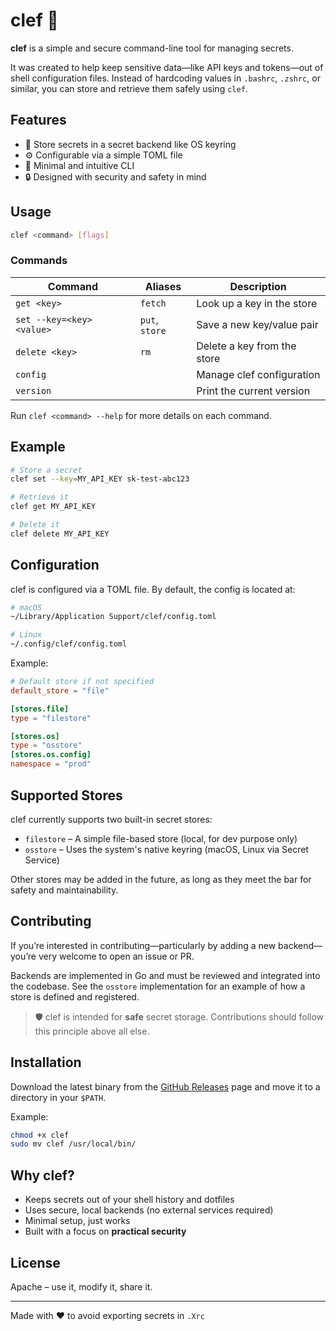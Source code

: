 # clef 🔑

**clef** is a simple and secure command-line tool for managing secrets.

It was created to help keep sensitive data—like API keys and tokens—out of shell configuration files.
Instead of hardcoding values in `.bashrc`, `.zshrc`, or similar, you can store and retrieve them safely using `clef`.

## Features

- 🔐 Store secrets in a secret backend like OS keyring
- ⚙️ Configurable via a simple TOML file
- 🧼 Minimal and intuitive CLI
- 🔒 Designed with security and safety in mind

## Usage

```bash
clef <command> [flags]
```

### Commands

| Command                         | Aliases          | Description                          |
|----------------------------------|------------------|--------------------------------------|
| `get <key>`                      | `fetch`          | Look up a key in the store           |
| `set --key=<key> <value>`        | `put`, `store`   | Save a new key/value pair            |
| `delete <key>`                   | `rm`             | Delete a key from the store          |
| `config`                         |                  | Manage clef configuration            |
| `version`                        |                  | Print the current version            |

Run `clef <command> --help` for more details on each command.

## Example

```bash
# Store a secret
clef set --key=MY_API_KEY sk-test-abc123

# Retrieve it
clef get MY_API_KEY

# Delete it
clef delete MY_API_KEY
```

## Configuration

clef is configured via a TOML file. By default, the config is located at:

```bash
# macOS
~/Library/Application Support/clef/config.toml

# Linux
~/.config/clef/config.toml
```

Example:

```toml
# Default store if not specified
default_store = "file"

[stores.file]
type = "filestore"

[stores.os]
type = "osstore"
[stores.os.config]
namespace = "prod"
```

## Supported Stores

clef currently supports two built-in secret stores:

- `filestore` – A simple file-based store (local, for dev purpose only)
- `osstore` – Uses the system's native keyring (macOS, Linux via Secret Service)

Other stores may be added in the future, as long as they meet the bar for safety and maintainability.

## Contributing

If you’re interested in contributing—particularly by adding a new backend—you’re very welcome to open an issue or PR.

Backends are implemented in Go and must be reviewed and integrated into the codebase.
See the `osstore` implementation for an example of how a store is defined and registered.

> 🛡️ clef is intended for **safe** secret storage. Contributions should follow this principle above all else.

## Installation

Download the latest binary from the [GitHub Releases](https://github.com/b4nst/clef/releases) page and move it to a directory in your `$PATH`.

Example:

```bash
chmod +x clef
sudo mv clef /usr/local/bin/
```

## Why clef?

- Keeps secrets out of your shell history and dotfiles
- Uses secure, local backends (no external services required)
- Minimal setup, just works
- Built with a focus on **practical security**

## License

Apache – use it, modify it, share it.

---

Made with ❤️ to avoid exporting secrets in `.Xrc`

